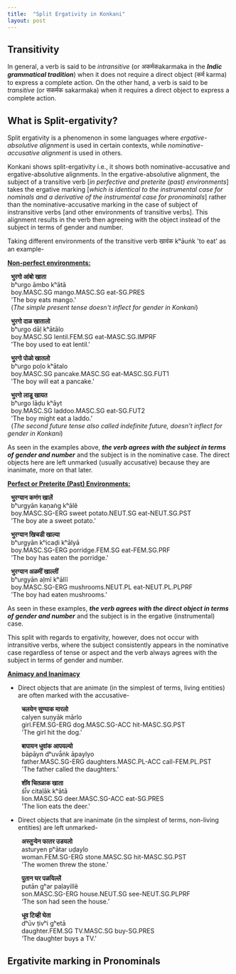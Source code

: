 ```yaml
---
title:  "Split Ergativity in Konkani"
layout: post
---
```

## Transitivity

In general, a verb is said to be _intransitive_ (or अकर्मक​ akarmaka in the **_Indic grammatical tradition_**) when it does not require a direct object (कर्म karma) to express a complete action. On the other hand, a verb is said to be _transitive_ (or सकर्मक​ sakarmaka) when it requires a direct object to express a complete action.

## What is Split-ergativity?
Split ergativity is a phenomenon in some languages where _ergative-absolutive alignment_ is used in certain contexts, while _nominative-accusative alignment_ is used in others.

Konkani shows split-ergativity i.e., it shows both nominative-accusative and ergative-absolutive alignments.  In the ergative-absolutive alignment, the subject of a transitive verb [_in perfective and preterite (past) environments_] takes the ergative marking [_which is identical to the instrumental case for nominals and a derivative of the instrumental case for pronominals_] rather than the nominative-accusative marking  in the case of subject of instransitive verbs [and other environments of transitive verbs]. This alignment results in the verb then agreeing with the object instead of the subject in terms of gender and number.

Taking different environments of the transitive verb खावंक kʰāuṅk​ 'to eat' as an example-

<ins> **Non-perfect environments:** </ins>

&nbsp; **भुरगो	आंबो	खाता** <br>
&nbsp; bʰurgo	āmbo	kʰātā <br>
&nbsp; boy.MASC.SG	 mango.MASC.SG	 eat-SG.PRES <br>
&nbsp; 'The boy eats mango.' <br>
&nbsp; (_The simple present tense doesn't inflect for gender in Konkani_)

&nbsp; **भुरगो	दाळ	खातालो** <br>
&nbsp; bʰurgo	dāḷ	kʰātālo <br>
&nbsp; boy.MASC.SG	lentil.FEM.SG	eat-MASC.SG.IMPRF <br>
&nbsp; 'The boy used to eat lentil.'

&nbsp; **भुरगो	पोळो	खातलो** <br>
&nbsp; bʰurgo	poḷo	kʰātalo <br>
&nbsp; boy.MASC.SG	pancake.MASC.SG	eat-MASC.SG.FUT1 <br>
&nbsp; 'The boy will eat a pancake.'

&nbsp; **भुरगो	लाडू	खाय​त** <br>
&nbsp; bʰurgo	lāḍu	kʰāyt <br>
&nbsp; boy.MASC.SG	laddoo.MASC.SG	eat-SG.FUT2 <br>
&nbsp; 'The boy might  eat a laddo.' <br>
&nbsp; (_The second future tense also called indefinite future, doesn't inflect for gender in Konkani_)<br>

As seen in the examples above, **_the verb agrees with the subject in terms of gender and number_** and the subject is in the nominative case. The direct objects here are left unmarked (usually accusative) because they are inanimate, more on that later.

<ins> **Perfect or Preterite (Past) Environments:** </ins>

&nbsp; **भुरग्यान	कणंग खालें** <br>
&nbsp; bʰurgyān	kaṇaṅg	kʰālẽ <br>
&nbsp; boy.MASC.SG-ERG	sweet potato.NEUT.SG	eat-NEUT.SG.PST <br>
&nbsp; 'The boy ate a sweet potato.'

&nbsp; **भुरग्यान खिचडी खाल्या** <br>
&nbsp; bʰurgyān kʰicaḍi kʰālyā <br>
&nbsp; boy.MASC.SG-ERG porridge.FEM.SG eat-FEM.SG.PRF <br>
&nbsp; 'The boy has eaten the porridge.'

&nbsp; **भुरग्यान अळमीं खाल्लीं** <br>
&nbsp; bʰurgyān aḷmĩ kʰāllĩ <br>
&nbsp; boy.MASC.SG-ERG mushrooms.NEUT.PL eat-NEUT.PL.PLPRF <br>
&nbsp; 'The boy had eaten mushrooms.' <br>

As seen in these examples, **_the verb agrees with the direct object in terms of gender and number_** and the subject is in the ergative (instrumental) case. 

This split with regards to ergativity, however, does not occur with intransitive verbs, where the subject consistently appears in the nominative case regardless of tense or aspect and the verb always agrees with the subject in terms of gender and number.

<ins> **Animacy and Inanimacy** </ins>

* Direct objects that are animate (in the simplest of terms, living entities) are often marked with the accusative-

  &nbsp; **चलयेन सुण्याक मारलो** <br>
  &nbsp; calyen	suṇyāk	mārlo <br>
  &nbsp; girl.FEM.SG-ERG	dog.MASC.SG-ACC	hit-MASC.SG.PST <br>
  &nbsp; 'The girl hit the dog.' <br>

  &nbsp; **बापायन धुवांक आपयल्यो** <br>
  &nbsp; bāpāyn	dʰuvā̃ṅk	āpaylyo <br>
  &nbsp; father.MASC.SG-ERG	daughters.MASC.PL-ACC	call-FEM.PL.PST <br>
  &nbsp; 'The father called the daughters.' <br>

  &nbsp; **शींव चितळाक खाता** <br>
  &nbsp; śī̃v citaḷāk kʰātā <br>
  &nbsp; lion.MASC.SG deer.MASC.SG-ACC eat-SG.PRES <br>
  &nbsp; 'The lion eats the deer.' <br>

* Direct objects that are inanimate (in the simplest of terms, non-living entities) are left unmarked-

  &nbsp; **अस्तुऱ्येन फातर उडयलो** <br>
  &nbsp; asturyen	pʰātar uḍaylo <br>
  &nbsp; woman.FEM.SG-ERG	stone.MASC.SG	hit-MASC.SG.PST <br>
  &nbsp; 'The women threw the stone.' <br>

  &nbsp; **पुतान घर पळयिल्लें** <br>
  &nbsp; putān gʰar paḷayillẽ <br>
  &nbsp; son.MASC.SG-ERG	house.NEUT.SG	see-NEUT.SG.PLPRF <br>
  &nbsp; ‘The son had seen the house.’ <br>

  &nbsp; **धूव टिव्ही घेता** <br>
  &nbsp; dʰūv ṭivʰi gʰetā <br>
  &nbsp; daughter.FEM.SG	TV.MASC.SG	buy-SG.PRES <br>
  &nbsp; ‘The daughter buys a TV.’ <br>


## Ergativite marking in Pronominals









